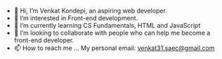 - 👋 Hi, I’m Venkat Kondepi, an aspiring web developer.
- 👀 I’m interested in Front-end development.
- 🌱 I’m currently learning CS Fundamentals, HTML and JavaScript
- 💞️ I’m looking to collaborate with people who can help me become a front-end developer.
- 📫 How to reach me ...
My personal email: venkat31.saec@gmail.com
<!---
venkat-kondepi-au27/venkat-kondepi-au27 is a ✨ special ✨ repository because its `README.md` (this file) appears on your GitHub profile.
You can click the Preview link to take a look at your changes.
--->
